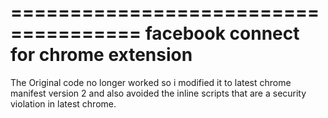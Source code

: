 =====================================
facebook connect for chrome extension
=====================================


The Original code no longer worked so i modified it to latest chrome manifest version 2 and also avoided the inline scripts that are a security violation in latest chrome. 